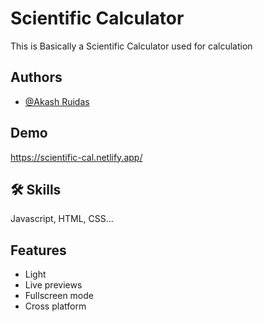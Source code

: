 
# Scientific Calculator

This is Basically a Scientific Calculator used for calculation



## Authors

- [@Akash Ruidas](https://github.com/Akash2023das)



## Demo

https://scientific-cal.netlify.app/


## 🛠 Skills
Javascript, HTML, CSS...


## Features

- Light
- Live previews
- Fullscreen mode
- Cross platform

